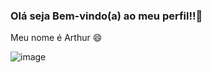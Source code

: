 ### Olá seja Bem-vindo(a) ao meu perfil!!👋
Meu nome é Arthur 😄

![image](https://user-images.githubusercontent.com/132673982/236483332-e1aeb2c4-31ba-484c-80f9-06def52cb0f8.png)
